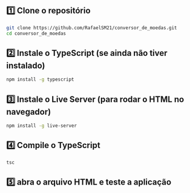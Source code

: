 ## 1️⃣ Clone o repositório

```bash
git clone https://github.com/RafaelSM21/conversor_de_moedas.git
cd conversor_de_moedas
```

## 2️⃣ Instale o TypeScript (se ainda não tiver instalado)

```bash
npm install -g typescript
```

## 3️⃣ Instale o Live Server (para rodar o HTML no navegador)

```bash
npm install -g live-server
```

## 4️⃣ Compile o TypeScript

```bash
tsc
```

## 5️⃣ abra o arquivo HTML e teste a aplicação

